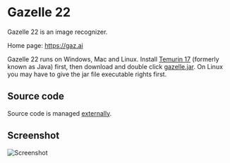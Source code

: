 # Gazelle 22

Gazelle 22 is an image recognizer.

Home page: https://gaz.ai

Gazelle 22 runs on Windows, Mac and Linux. Install [Temurin 17](https://adoptium.net/) (formerly known as Java) first, then download and double click [gazelle.jar](https://github.com/stefan-reich/gazelle-22/releases/download/2022-1-8/gazelle.jar). On Linux you may have to give the jar file executable rights first.

## Source code

Source code is managed [externally](https://code.botcompany.de/1033636).

## Screenshot

![Screenshot](https://botcompany.de/images/1103059)

